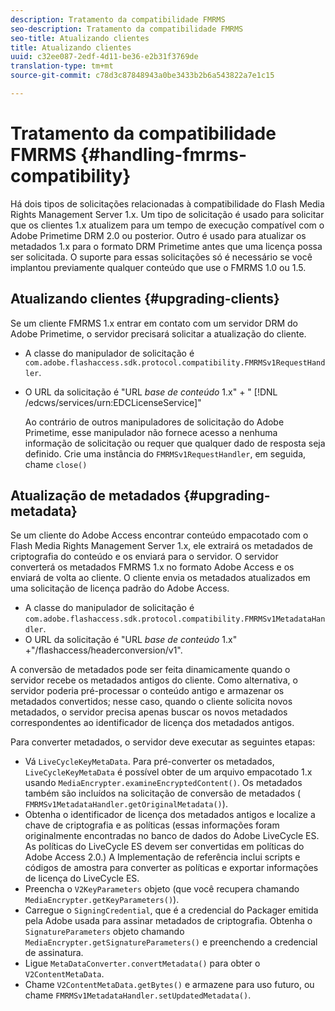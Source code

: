 ```yaml
---
description: Tratamento da compatibilidade FMRMS
seo-description: Tratamento da compatibilidade FMRMS
seo-title: Atualizando clientes
title: Atualizando clientes
uuid: c32ee087-2edf-4d11-be36-e2b31f3769de
translation-type: tm+mt
source-git-commit: c78d3c87848943a0be3433b2b6a543822a7e1c15

---
```



# Tratamento da compatibilidade FMRMS {#handling-fmrms-compatibility}

Há dois tipos de solicitações relacionadas à compatibilidade do Flash Media Rights Management Server 1.x. Um tipo de solicitação é usado para solicitar que os clientes 1.x atualizem para um tempo de execução compatível com o Adobe Primetime DRM 2.0 ou posterior. Outro é usado para atualizar os metadados 1.x para o formato DRM Primetime antes que uma licença possa ser solicitada. O suporte para essas solicitações só é necessário se você implantou previamente qualquer conteúdo que use o FMRMS 1.0 ou 1.5.

## Atualizando clientes {#upgrading-clients}

Se um cliente FMRMS 1.x entrar em contato com um servidor DRM do Adobe Primetime, o servidor precisará solicitar a atualização do cliente.

* A classe do manipulador de solicitação é `com.adobe.flashaccess.sdk.protocol.compatibility.FMRMSv1RequestHandler`.
* O URL da solicitação é &quot;URL *base de conteúdo* 1.x&quot; + &quot; [!DNL /edcws/services/urn:EDCLicenseService]&quot;

   Ao contrário de outros manipuladores de solicitação do Adobe Primetime, esse manipulador não fornece acesso a nenhuma informação de solicitação ou requer que qualquer dado de resposta seja definido. Crie uma instância do `FMRMSv1RequestHandler`, em seguida, chame `close()`

## Atualização de metadados {#upgrading-metadata}

Se um cliente do Adobe Access encontrar conteúdo empacotado com o Flash Media Rights Management Server 1.x, ele extrairá os metadados de criptografia do conteúdo e os enviará para o servidor. O servidor converterá os metadados FMRMS 1.x no formato Adobe Access e os enviará de volta ao cliente. O cliente envia os metadados atualizados em uma solicitação de licença padrão do Adobe Access.

* A classe do manipulador de solicitação é `com.adobe.flashaccess.sdk.protocol.compatibility.FMRMSv1MetadataHandler`.
* O URL da solicitação é &quot;URL *base de conteúdo* 1.x&quot; +&quot;/flashaccess/headerconversion/v1&quot;.

A conversão de metadados pode ser feita dinamicamente quando o servidor recebe os metadados antigos do cliente. Como alternativa, o servidor poderia pré-processar o conteúdo antigo e armazenar os metadados convertidos; nesse caso, quando o cliente solicita novos metadados, o servidor precisa apenas buscar os novos metadados correspondentes ao identificador de licença dos metadados antigos.

Para converter metadados, o servidor deve executar as seguintes etapas:

* Vá `LiveCycleKeyMetaData`. Para pré-converter os metadados, `LiveCycleKeyMetaData` é possível obter de um arquivo empacotado 1.x usando `MediaEncrypter.examineEncryptedContent()`. Os metadados também são incluídos na solicitação de conversão de metadados ( `FMRMSv1MetadataHandler.getOriginalMetadata()`).
* Obtenha o identificador de licença dos metadados antigos e localize a chave de criptografia e as políticas (essas informações foram originalmente encontradas no banco de dados do Adobe LiveCycle ES. As políticas do LiveCycle ES devem ser convertidas em políticas do Adobe Access 2.0.) A Implementação de referência inclui scripts e códigos de amostra para converter as políticas e exportar informações de licença do LiveCycle ES.
* Preencha o `V2KeyParameters` objeto (que você recupera chamando `MediaEncrypter.getKeyParameters()`).
* Carregue o `SigningCredential`, que é a credencial do Packager emitida pela Adobe usada para assinar metadados de criptografia. Obtenha o `SignatureParameters` objeto chamando `MediaEncrypter.getSignatureParameters()` e preenchendo a credencial de assinatura.
* Ligue `MetaDataConverter.convertMetadata()` para obter o `V2ContentMetaData`.
* Chame `V2ContentMetaData.getBytes()` e armazene para uso futuro, ou chame `FMRMSv1MetadataHandler.setUpdatedMetadata()`.